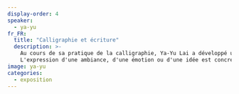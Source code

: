```yaml
---
display-order: 4
speaker:
  - ya-yu
fr_FR:
  title: "Calligraphie et écriture"
  description: >-
    Au cours de sa pratique de la calligraphie, Ya-Yu Lai a développé une approche spécifique sur le thème de la danse. Elle questionne particulièrement les liens entre le corps et le mouvement, visible et invisible. Elle cherche à capturer l'instant. Chaque instant constitue notre vie, notre monde. Cela est fluide, en continu, comme une fleuve...<br>
    L'expression d'une ambiance, d'une émotion ou d'une idée est concrétisée par la graphie. Des lignes épurées, des images simples, représentant l'essentiel d'un tout. 
image: ya-yu
categories:
  - exposition
---
```

